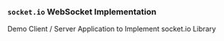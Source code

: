 ### `socket.io` WebSocket Implementation 
Demo Client / Server Application to Implement socket.io Library
